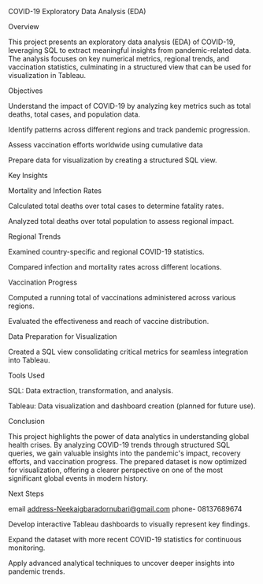 COVID-19 Exploratory Data Analysis (EDA)

Overview

This project presents an exploratory data analysis (EDA) of COVID-19, leveraging SQL to extract meaningful insights from pandemic-related data. The analysis focuses on key numerical metrics, regional trends, and vaccination statistics, culminating in a structured view that can be used for visualization in Tableau.

Objectives

Understand the impact of COVID-19 by analyzing key metrics such as total deaths, total cases, and population data.

Identify patterns across different regions and track pandemic progression.

Assess vaccination efforts worldwide using cumulative data

Prepare data for visualization by creating a structured SQL view.

Key Insights

Mortality and Infection Rates

Calculated total deaths over total cases to determine fatality rates.

Analyzed total deaths over total population to assess regional impact.

Regional Trends

Examined country-specific and regional COVID-19 statistics.

Compared infection and mortality rates across different locations.

Vaccination Progress

Computed a running total of vaccinations administered across various regions.

Evaluated the effectiveness and reach of vaccine distribution.

Data Preparation for Visualization

Created a SQL view consolidating critical metrics for seamless integration into Tableau.

Tools Used

SQL: Data extraction, transformation, and analysis.

Tableau: Data visualization and dashboard creation (planned for future use).

Conclusion

This project highlights the power of data analytics in understanding global health crises. By analyzing COVID-19 trends through structured SQL queries, we gain valuable insights into the pandemic's impact, recovery efforts, and vaccination progress. The prepared dataset is now optimized for visualization, offering a clearer perspective on one of the most significant global events in modern history.

Next Steps


email address-Neekaigbaradornubari@gmail.com
phone- 08137689674

Develop interactive Tableau dashboards to visually represent key findings.

Expand the dataset with more recent COVID-19 statistics for continuous monitoring.

Apply advanced analytical techniques to uncover deeper insights into pandemic trends.

